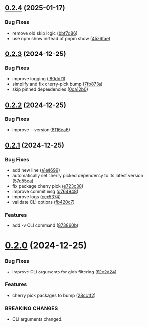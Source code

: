 ## [0.2.4](https://github.com/brillout/bump/compare/v0.2.3...v0.2.4) (2025-01-17)


### Bug Fixes

* remove old skip logic ([bbf7d86](https://github.com/brillout/bump/commit/bbf7d86c91b2303f3572da567ae44b80534624a9))
* use npm show instead of pnpm show ([4536fae](https://github.com/brillout/bump/commit/4536fae7172dbfdc978890e50369f3776d87d216))



## [0.2.3](https://github.com/brillout/bump/compare/v0.2.2...v0.2.3) (2024-12-25)


### Bug Fixes

* improve logging ([f80ddf1](https://github.com/brillout/bump/commit/f80ddf13fd0a73c612862657a829110aa0657be1))
* simplify and fix cherry-pick bump ([7fb873a](https://github.com/brillout/bump/commit/7fb873a293306ca673938c5b91d807aa31b2b37c))
* skip pinned dependencies ([0ca12b0](https://github.com/brillout/bump/commit/0ca12b020d5500a8ecf52307b2ae4b3862824156))



## [0.2.2](https://github.com/brillout/bump/compare/v0.2.1...v0.2.2) (2024-12-25)


### Bug Fixes

* improve --version ([8116ea6](https://github.com/brillout/bump/commit/8116ea6f37aecc7073aca7d999355dea1e8feae8))



## [0.2.1](https://github.com/brillout/bump-dependencies/compare/v0.2.0...v0.2.1) (2024-12-25)


### Bug Fixes

* add new line ([a1e8699](https://github.com/brillout/bump-dependencies/commit/a1e86991c2760a31498179d90a8b0fca02c90110))
* automatically set cherry picked dependency to its latest version ([57d55ea](https://github.com/brillout/bump-dependencies/commit/57d55eac4c8e52d48d00b7b04be6dae1d3fce89d))
* fix package cherry pick ([e723c38](https://github.com/brillout/bump-dependencies/commit/e723c38821a65fc49538193a57ed4f18515183a5))
* improve commit msg ([d764948](https://github.com/brillout/bump-dependencies/commit/d764948eaa0d5d77ba00c26e306d45f3b17514ed))
* improve logs ([cec5374](https://github.com/brillout/bump-dependencies/commit/cec5374552f440a525638e31f0df8cff5a552943))
* validate CLI options ([fb420c7](https://github.com/brillout/bump-dependencies/commit/fb420c7dccfbeeacf198fc9f808c53468444b7bc))


### Features

* add -v CLI command ([873860b](https://github.com/brillout/bump-dependencies/commit/873860b40129edbdd4d70e8d03e711b3956bc498))



# [0.2.0](https://github.com/brillout/bump-dependencies/compare/v0.1.1...v0.2.0) (2024-12-25)


### Bug Fixes

* improve CLI arguments for glob filtering ([52c2d24](https://github.com/brillout/bump-dependencies/commit/52c2d247e5d0a7b92ea79741aa86f5c90632ed73))


### Features

* cherry pick packages to bump ([28cc1f2](https://github.com/brillout/bump-dependencies/commit/28cc1f2037611c213a4f7b9ee52e73574aa82031))


### BREAKING CHANGES

* CLI arguments changed.



